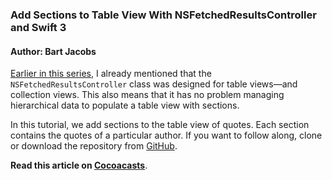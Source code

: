### Add Sections to Table View With NSFetchedResultsController and Swift 3

#### Author: Bart Jacobs

[Earlier in this series](https://cocoacasts.com/series/core-data-with-nsfetchedresultscontroller-and-swift-3/), I already mentioned that the `NSFetchedResultsController` class was designed for table views—and collection views. This also means that it has no problem managing hierarchical data to populate a table view with sections.

In this tutorial, we add sections to the table view of quotes. Each section contains the quotes of a particular author. If you want to follow along, clone or download the repository from [GitHub](https://github.com/bartjacobs/RespondToUpdatesUsingTheNSFetchedResultsControllerDelegateProtocol).

**Read this article on [Cocoacasts](https://cocoacasts.com/add-sections-to-table-view-with-nsfetchedresultscontroller-and-swift-3/)**.
